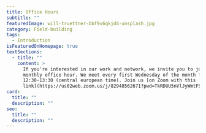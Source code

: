 ```yaml
---
title: Office Hours
subtitle: ""
featuredImage: will-truettner-bbf9v6qkjd4-unsplash.jpg
category: Field-building
tags:
  - Introduction
isFeaturedOnHomepage: true
textSections:
  - title: ""
    content: >
      If you're interested in our work and network, we invite you to join our
      monthly office hour. We meet every first Wednesday of the month from
      12:30-13:30 (central european time). Join us [on Zoom with this
      link](https://us02web.zoom.us/j/82948562671?pwd=TkRDUU5nVlJyWmtFSXZTNi96OUl0dz09).
card:
  title: ""
  description: ""
seo:
  title: ""
  description: ""
---
```

